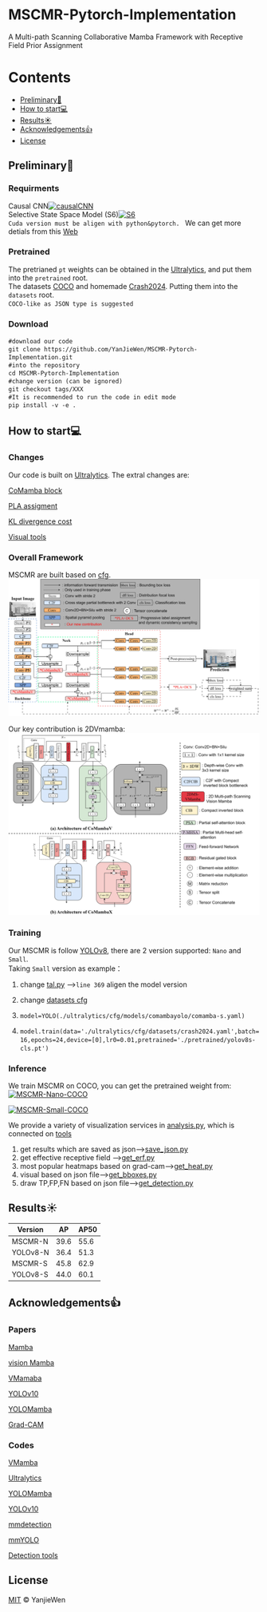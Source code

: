 # MSCMR-Pytorch-Implementation
A Multi-path Scanning Collaborative Mamba Framework with Receptive Field Prior Assignment

# Contents
- [Preliminary🔧](#Preliminary)
- [How to start💻](#Start)
- [Results☀️](#Results)
- [Acknowledgements👍](#Acknowledgements)
- [License](#License)


## Preliminary🔧

### Requirments
Causal CNN[![causalCNN](https://img.shields.io/badge/CUDA-CNN-blue)](https://github.com/Dao-AILab/causal-conv1d/releases)  
Selective State Space Model (S6)[![S6](https://img.shields.io/badge/CUDA-S6-blue)](https://github.com/state-spaces/mamba/releases)  
`
Cuda version must be aligen with python&pytorch. 
` We can get more detials from this [Web](https://github.com/state-spaces/mamba/issues/97)


### Pretrained 
The pretrianed `pt` weights can be obtained in the [Ultralytics](https://docs.ultralytics.com/zh/models/yolov8/#overview), and put them into the `pretrained` root.  
The datasets [COCO](https://cocodataset.org/) and homemade [Crash2024](https://drive.google.com/drive/folders/1BJOdywj-hgXRKt_q0TEcBGpCV4Wojmhc?usp=drive_link). Putting them into the `datasets` root.  
`COCO-like as JSON type is suggested`

### Download
```
#download our code
git clone https://github.com/YanJieWen/MSCMR-Pytorch-Implementation.git
#into the repository
cd MSCMR-Pytorch-Implementation
#change version (can be ignored)
git checkout tags/XXX
#It is recommended to run the code in edit mode
pip install -v -e .
```

## How to start💻

### Changes
Our code is built on [Ultralytics](https://github.com/ultralytics/ultralytics).
The extral changes are:  

[CoMamba block](https://github.com/YanJieWen/MSCMR-Pytorch-Implementation/tree/master/ultralytics/nn/comamba)  

[PLA assigment](https://github.com/YanJieWen/MSCMR-Pytorch-Implementation/blob/master/ultralytics/utils/tal.py)  

[KL divergence cost](https://github.com/YanJieWen/MSCMR-Pytorch-Implementation/blob/master/ultralytics/utils/metrics.py)  

[Visual tools](https://github.com/YanJieWen/MSCMR-Pytorch-Implementation/tree/master/tools)

### Overall Framework
MSCMR are built based on [cfg](https://github.com/YanJieWen/MSCMR-Pytorch-Implementation/tree/master/ultralytics/cfg/models/comambayolo).  
![image](assets/image_1.jpg)

Our key contribution is 2DVmamba:
![image](assets/image_2.jpg)


### Training
Our MSCMR is follow [YOLOv8](https://github.com/ultralytics/ultralytics), there are 2 version supported: `Nano` and `Small`.  
Taking `Small` version as example：
1) change [tal.py](https://github.com/YanJieWen/MSCMR-Pytorch-Implementation/blob/master/ultralytics/utils/tal.py) -->``line 369`` aligen the model version

2) change [datasets cfg](https://github.com/YanJieWen/MSCMR-Pytorch-Implementation/tree/master/ultralytics/cfg/datasets)

3) ``model=YOLO(./ultralytics/cfg/models/comambayolo/comamba-s.yaml)``

4) ``model.train(data='./ultralytics/cfg/datasets/crash2024.yaml',batch=16,epochs=24,device=[0],lr0=0.01,pretrained='./pretrained/yolov8s-cls.pt')``




### Inference
We train MSCMR on COCO, you can get the pretrained weight from:  
[![MSCMR-Nano-COCO](https://img.shields.io/badge/MSCMR-Nano-red)](https://drive.google.com/drive/folders/1ibZXjqyxoHPkNSKeLkd1HRNTG5tQk3SC?usp=drive_link)

[![MSCMR-Small-COCO](https://img.shields.io/badge/MSCMR-Small-red)](https://drive.google.com/drive/folders/1g9EDylrVlyOiNVCvcPetZE71mP_0HByL?usp=drive_link)  

We provide a variety of visualization services in [analysis.py](analysis.py), which is connected on [tools](https://github.com/YanJieWen/MSCMR-Pytorch-Implementation/tree/master/tools)

1) get results which are saved as json-->[save_json.py](tools/save_json.py)
2) get effective receptive field -->[get_erf.py](tools/get_erf.py)
3) most popular heatmaps based on grad-cam-->[get_heat.py](tools/get_heat.py)
4) visual based on json file-->[get_bboxes.py](tools/get_bboxes.py)
5) draw TP,FP,FN based on json file-->[get_detection.py](tools/get_detection.py)

## Results☀️
Version | AP | AP50
---- | ---- | ---- 
MSCMR-N | 39.6 | 55.6
YOLOv8-N | 36.4 | 51.3
MSCMR-S | 45.8 | 62.9
YOLOv8-S | 44.0 | 60.1


## Acknowledgements👍
  ### Papers
  [Mamba](https://arxiv.org/abs/2312.00752)  
  
  [vision Mamba](https://arxiv.org/abs/2401.09417)  
  
  [VMamaba](https://arxiv.org/abs/2401.10166)  
  
  [YOLOv10](https://arxiv.org/abs/2405.14458)  
  
  [YOLOMamba](https://arxiv.org/abs/2406.05835)  
  
  [Grad-CAM](https://link.springer.com/article/10.1007/S11263-019-01228-7)

  ### Codes
  [VMamba](https://github.com/MzeroMiko/VMamba)  
  
  [Ultralytics](https://github.com/ultralytics/ultralytics)  
  
  [YOLOMamba](https://github.com/HZAI-ZJNU/Mamba-YOLO)  
  
  [YOLOv10](https://github.com/THU-MIG/yolov10)  
  
  [mmdetection](https://github.com/open-mmlab/mmdetection)  
  
  [mmYOLO](https://github.com/open-mmlab/mmyolo)  

  [Detection tools](https://github.com/z1069614715/objectdetection_script)


## License
[MIT](LICENSE) © YanjieWen

